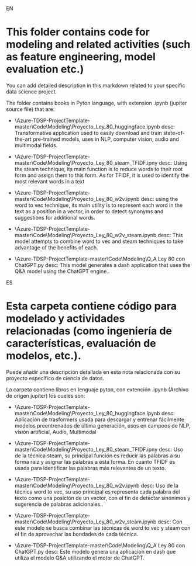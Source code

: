 EN
# This folder contains code for modeling and related activities (such as feature engineering, model evaluation etc.)

You can add detailed description in this markdown related to your specific data science project.

 The folder contains books in Pyton language, with extension .ipynb (jupiter source file) that are:
   * \Azure-TDSP-ProjectTemplate-master\Code\Modeling\Proyecto_Ley_80_huggingface.ipynb 
       desc:  Transformative application used to easily download and train state-of-the-art pre-trained models, uses in NLP, computer vision, audio and multimodal fields.

   * \Azure-TDSP-ProjectTemplate-master\Code\Modeling\Proyecto_Ley_80_steam_TFIDF.ipny
       desc:  Using the steam technique, its main function is to reduce words to their root form and assign them to this form. As for TFIDF, it is used to identify the most relevant words in a text

   * \Azure-TDSP-ProjectTemplate-master\Code\Modeling\Proyecto_Ley_80_w2v.ipynb
       desc:  using the word to vec technique, its main utility is to represent each word in the text as a position in a vector, in order to detect synonyms and suggestions for additional words.

   * \Azure-TDSP-ProjectTemplate-master\Code\Modeling\Proyecto_Ley_80_w2v_steam.ipynb
       desc:  This model attempts to combine word to vec and steam techniques to take advantage of the benefits of each.

   * \Azure-TDSP-ProjectTemplate-master\Code\Modeling\Q_A Ley 80 con ChatGPT.py
       desc:  This model generates a dash application that uses the Q&A model using the ChatGPT engine.. 


ES
# Esta carpeta contiene código para modelado y actividades relacionadas (como ingeniería de características, evaluación de modelos, etc.).

Puede añadir una descripción detallada en esta nota relacionada con su proyecto específico de ciencia de datos.

 La carpeta contiene libros en lenguaje pyton, con extención .ipynb (Archivo de origen jupiter) los cueles son: 
   * \Azure-TDSP-ProjectTemplate-master\Code\Modeling\Proyecto_Ley_80_huggingface.ipynb 
       desc:  Aplicación de trasformers usada para descargar y entrenar fácilmente modelos preentrenados de última generación, usos en campoos de NLP, visión artificial, Audio, Multimodal

   * \Azure-TDSP-ProjectTemplate-master\Code\Modeling\Proyecto_Ley_80_steam_TFIDF.ipny
       desc:  Uso de la técnica steam, su principal función es reducir las palabras a su forma raiz y asignar las palabras a esta forma. En cuanto TFIDF es usada para identificar las palabras más relevantes de un texto.

   * \Azure-TDSP-ProjectTemplate-master\Code\Modeling\Proyecto_Ley_80_w2v.ipynb
       desc:  Uso de la técnica word to vec, su uso principal es representa cada palabra del texto como una posición de un vector, con el fin de detectar sinónimos y sugerencia de palabras adicionales.. 

   * \Azure-TDSP-ProjectTemplate-master\Code\Modeling\Proyecto_Ley_80_w2v_steam.ipynb
       desc:  Con este modelo se busca combinar las técnicas de word to vec y steam con el fin de aprovechar las bondades de cada técnica. 

   * \Azure-TDSP-ProjectTemplate-master\Code\Modeling\Q_A Ley 80 con ChatGPT.py
       desc:  Este modelo genera una aplicacion en dash que utiliza el modelo Q&A utilizando el motor de ChatGPT. 